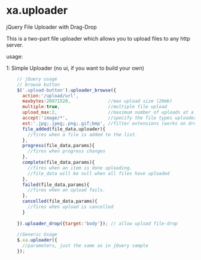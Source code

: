 xa.uploader
===========

jQuery File Uploader with Drag-Drop


This is a two-part file uploader which allows you to upload files to any http server.

usage:

 1: Simple Uploader (no ui, if you want to build your own)
 
```javascript
    // jQuery usage
    // browse button
    $('.upload-button').uploader_browse({
      action:'/upload/url',
      maxbytes:20971520,              //max upload size (20mb)
      multiple:true,                  //multiple file upload
      upload_max:2,                   //maximum number of uploads at a time
      accept:'image/*',               //specify the file types uploader browses for
      ext:'.jpg;.jpeg;.png;.gif;bmp', //filter extensions (works on drop and browse)
      file_added(file_data,uploader){
        //fires when a file is added to the list.
      },
      progress(file_data,params){
        //fires when progress changes
      },
      complete(file_data,params){
        //fires when an item is done uploading.
        //file_data will be null when all files have uploaded
      },
      failed(file_data,params){
        //fires when an upload fails.
      },
      cancelled(file_data,params){
        //fires when upload is cancelled
      }
      
    }).uploader_drop({target:'body'}); // allow upload file-drop
    
    //Generic Usage
    $.xa.uploader({
      //parameters, just the same as in jQuery sample
    });
```


